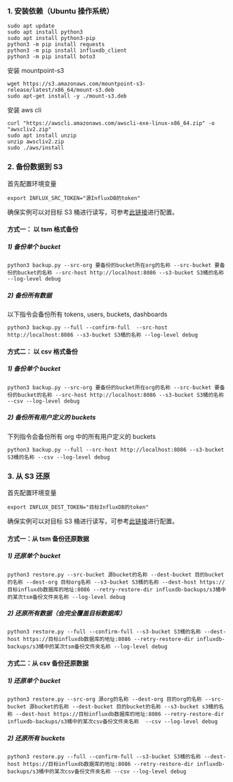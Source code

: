 ### 1. 安装依赖（Ubuntu 操作系统）

```
sudo apt update
sudo apt install python3
sudo apt install python3-pip
python3 -m pip install requests
python3 -m pip install influxdb_client
python3 -m pip install boto3
```

安装 mountpoint-s3

```
wget https://s3.amazonaws.com/mountpoint-s3-release/latest/x86_64/mount-s3.deb
sudo apt-get install -y ./mount-s3.deb
```

安装 aws cli

```
curl "https://awscli.amazonaws.com/awscli-exe-linux-x86_64.zip" -o "awscliv2.zip"
sudo apt install unzip
unzip awscliv2.zip
sudo ./aws/install
```

### 2. 备份数据到 S3

首先配置环境变量

```
export INFLUX_SRC_TOKEN="源InfluxDB的token"
```

确保实例可以对目标 S3 桶进行读写，可参考[此链接](https://repost.aws/zh-Hans/knowledge-center/ec2-instance-access-s3-bucket)进行配置。

#### 方式一： 以 tsm 格式备份

##### 1) 备份单个 bucket

```
python3 backup.py --src-org 要备份的bucket所在org的名称 --src-bucket 要备份的bucket的名称 --src-host http://localhost:8086 --s3-bucket S3桶的名称 --log-level debug
```

##### 2) 备份所有数据

以下指令会备份所有 tokens, users, buckets, dashboards

```
python3 backup.py --full --confirm-full  --src-host http://localhost:8086 --s3-bucket S3桶的名称 --log-level debug
```

#### 方式二： 以 csv 格式备份

##### 1) 备份单个 bucket

```
python3 backup.py --src-org 要备份的bucket所在org的名称 --src-bucket 要备份的bucket的名称 --src-host http://localhost:8086 --s3-bucket S3桶的名称 --csv --log-level debug
```

##### 2) 备份所有用户定义的 buckets

下列指令会备份所有 org 中的所有用户定义的 buckets

```
python3 backup.py --full --src-host http://localhost:8086 --s3-bucket S3桶的名称 --csv --log-level debug
```

### 3. 从 S3 还原

首先配置环境变量

```
export INFLUX_DEST_TOKEN="目标InfluxDB的token"
```

确保实例可以对目标 S3 桶进行读写，可参考[此链接](https://repost.aws/zh-Hans/knowledge-center/ec2-instance-access-s3-bucket)进行配置。

#### 方式一：从 tsm 备份还原数据

##### 1) 还原单个 bucket

```
python3 restore.py --src-bucket 源bucket的名称 --dest-bucket 目的bucket的名称 --dest-org 目标org名称 --s3-bucket S3桶的名称 --dest-host https://目标influxdb数据库的地址:8086 --retry-restore-dir influxdb-backups/s3桶中的某次tsm备份文件夹名称 --log-level debug
```

##### 2) 还原所有数据（会完全覆盖目标数据库）

```
python3 restore.py --full --confirm-full --s3-bucket S3桶的名称 --dest-host https://目标influxdb数据库的地址:8086 --retry-restore-dir influxdb-backups/s3桶中的某次tsm备份文件夹名称 --log-level debug
```

#### 方式二：从 csv 备份还原数据

##### 1) 还原单个 bucket

```
python3 restore.py --src-org 源org的名称 --dest-org 目的org的名称 --src-bucket 源bucket的名称 --dest-bucket 目的bucket的名称 --s3-bucket s3桶的名称 --dest-host https://目标influxdb数据库的地址:8086 --retry-restore-dir influxdb-backups/s3桶中的某次csv备份文件夹名称  --csv --log-level debug
```

##### 2) 还原所有 buckets

```
python3 restore.py --full --confirm-full --s3-bucket S3桶的名称 --dest-host https://目标influxdb数据库的地址:8086 --retry-restore-dir influxdb-backups/s3桶中的某次csv备份文件夹名称 --csv --log-level debug
```
